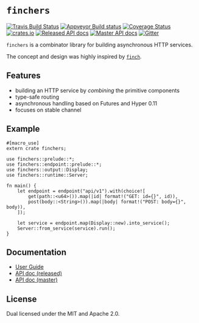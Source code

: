 # `finchers`
[![Travis Build Status](https://travis-ci.org/finchers-rs/finchers.svg?branch=master)](https://travis-ci.org/finchers-rs/finchers)
[![Appveyor Build status](https://ci.appveyor.com/api/projects/status/76smoc919fni4n6l/branch/master?svg=true)](https://ci.appveyor.com/project/ubnt-intrepid/finchers/branch/master)
[![Coverage Status](https://coveralls.io/repos/github/finchers-rs/finchers/badge.svg)](https://coveralls.io/github/finchers-rs/finchers)
[![crates.io](https://img.shields.io/crates/v/finchers.svg)](https://crates.io/crates/finchers)
[![Released API docs](https://docs.rs/finchers/badge.svg)](https://docs.rs/finchers)
[![Master API docs](https://img.shields.io/badge/docs-master-red.svg)](https://finchers-rs.github.io/api/finchers/)
[![Gitter](https://badges.gitter.im/finchers-rs/finchers.svg)](https://gitter.im/finchers-rs/finchers?utm_source=badge&utm_medium=badge&utm_campaign=pr-badge)

`finchers` is a combinator library for building asynchronous HTTP services.

The concept and design was highly inspired by [`finch`](https://github.com/finagle/finch).

## Features
* building an HTTP service by *combining* the primitive components
* type-safe routing
* asynchronous handling based on Futures and Hyper 0.11
* focuses on stable channel

## Example

```rust,no_run
#[macro_use]
extern crate finchers;

use finchers::prelude::*;
use finchers::endpoint::prelude::*;
use finchers::output::Display;
use finchers::runtime::Server;

fn main() {
    let endpoint = endpoint("api/v1").with(choice![
        get(path::<u64>()).map(|id| format!("GET: id={}", id)),
        post(body::<String>()).map(|body| format!("POST: body={}", body)),
    ]);

    let service = endpoint.map(Display::new).into_service();
    Server::from_service(service).run();
}
```

## Documentation
* [User Guide](https://finchers-rs.github.io/guide)
* [API doc (released)](https://docs.rs/finchers/*/finchers)
* [API doc (master)](https://finchers-rs.github.io/api/finchers/index.html)

## License
Dual licensed under the MIT and Apache 2.0.
